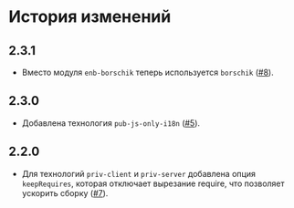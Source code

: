 История изменений
=================

2.3.1
-----

* Вместо модуля `enb-borschik` теперь используется `borschik` ([#8]).

2.3.0
-----

* Добавлена технология `pub-js-only-i18n` ([#5]).

2.2.0
-----

* Для технологий `priv-client` и `priv-server` добавлена опция `keepRequires`, которая отключает вырезание require, что позволяет ускорить сборку ([#7]).

[#8]: https://github.com/enb/enb-priv-js/pull/8
[#7]: https://github.com/enb/enb-priv-js/pull/7
[#5]: https://github.com/enb/enb-priv-js/pull/5
